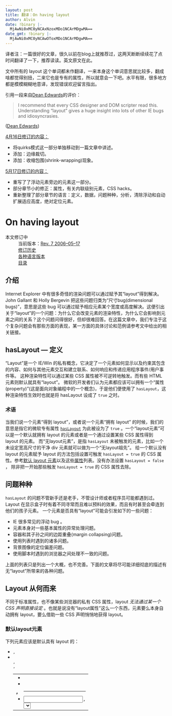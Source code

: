 ```yaml
---
layout: post
title: 翻译：On having layout
author: Alvin
date: !binary |-
  MjAwNi0xMC0yNCAxNzoxMDo1NCArMDgwMA==
date_gmt: !binary |-
  MjAwNi0xMC0yNCAwOToxMDo1NCArMDgwMA==
---
```

<p class="storycontent">译者注：一篇很好的文章，很久以前在blog上就推荐过，这两天断断续续花了点时间翻译了一下，推荐读读。英文原文在此。
<p class="storycontent">文中所有的 layout 这个单词都未作翻译，一来本身这个单词意思就比较多，翻成啥都觉得别扭，二来它也是专有的属性，所以就意会一下吧。水平有限，很多地方都是模模糊糊地意译，发现错误欢迎留言指出。
<p class="storycontent">引用一段来自<a href="http://dean.edwards.name/weblog/">Dean Edwards</a>的评价：
<blockquote class="storycontent">
I recommend that every CSS designer and DOM scripter read this. Understanding “layout” gives a huge insight into lots of other IE bugs and idiosyncrasies.</blockquote>
<p class="blockquotesource">(<a href="http://dean.edwards.name/weblog/2005/06/layout/">Dean Edwards</a>)
<p class="storycontent"><ins datetime="2006-04-16T11:53:58-08:00">4月16日修订的内容：</ins>
<div>
<ul>
<li>将quirks模式这一部分单独移动到一篇文章中讲述。 </li>
<li>添加：边缘裁切。 </li>
<li>添加：收缩包围(shrink-wrapping)现象。 </li></ul></div>
<ins datetime="2006-05-21T16:25:54-08:00">5月17日修订的内容：</ins>
<ul>
<li>重写了了浮动元素旁边的元素这一部分。 </li>
<li>部分章节小的修正：属性，有关内联级别元素，CSS hacks。 </li>
<li>重新整理了部分章节的语言：定义，数据，问题种种，分析，清除浮动和自动扩展适应高度，绝对定位元素。 </li></ul>
<a id="more-67"></a>
<h1>On having layout</h1>
<dl class="c3" id="version">
<dt>本文修订中 </dt>
<dd>当前版本：<a href="http://www.satzansatz.de/cssd/onhavinglayoutrev07-20060517.html">Rev. 7 2006&ndash;05&ndash;17</a> </dd>
<dd><a href="http://www.satzansatz.de/cssd/layoutchangelog.html">修订历史</a> </dd>
<dd><a href="http://old9.blogsome.com/2006/04/11/onhavinglayout/#translation">各种语言版本</a> </dd>
<dd><a href="http://old9.blogsome.com/2006/04/11/onhavinglayout/#toc">目录</a> </dd></dl>
<h2 id="intro">介绍</h2>
Internet Explorer 中有很多奇怪的渲染问题可以通过赋予其“layout”得到解决。John Gallant 和 Holly Bergevin 把这些问题归类为“尺寸bug(dimensional bugs)”，意思是这些 bug 可以通过赋予相应元素某个宽度或高度解决。这便引出关于“layout”的一个问题：为什么它会改变元素的渲染特性，为什么它会影响到元素之间的关系？这个问题问得很好，但却很难回答。在这篇文章中，我们专注于这个复杂问题会有那些方面的表现，某一方面的具体讨论和范例请参考文中给出的相关链接。
<h2 id="def">hasLayout &mdash; 定义</h2>
“Layout”是一个 IE/Win 的私有概念，它决定了一个元素如何显示以及约束其包含的内容、如何与其他元素交互和建立联系、如何响应和传递应用程序事件/用户事件等。
这种渲染特性可以通过某些 CSS 属性被不可逆转地触发。而有些 HTML 元素则默认就具有“layout”。
微软的开发者们认为元素都应该可以拥有一个“属性(property)”(这是面向对象编程中的一个概念)，于是他们便使用了 <code>hasLayout</code>，这种渲染特性生效时也就是将 hasLayout 设成了 <code>true</code> 之时。
<div class="alpha">
<h3 id="nom">术语</h3>
当我们说一个元素“得到 layout”，或者说一个元素“拥有 layout” 的时候，我们的意思是指它的微软专有属性 <a title="查看MSDN中的属性描述" href="http://msdn.microsoft.com/workshop/author/dhtml/reference/properties/haslayout.asp"><code>hasLayout</code></a> 为此被设为了 <code>true</code> 。一个“layout元素”可以是一个默认就拥有 layout 的元素或者是一个通过设置某些 CSS 属性得到 layout 的元素。
而“无layout元素”，是指 <code>hasLayout</code> 未被触发的元素，比如一个未设定宽高尺寸的干净 div 元素就可以做为一个“无layout祖先”。
给一个默认没有 layout 的元素赋予 layout 的方法包括设置可触发 <code>hasLayout = true</code> 的 CSS 属性。参考<a href="http://old9.blogsome.com/2006/04/11/onhavinglayout/#elem">默认 layout 元素</a>以及这些<a href="http://old9.blogsome.com/2006/04/11/onhavinglayout/#prop">属性</a>列表。没有办法设置 <code>hasLayout = false</code> ， 除非把一开始那些触发 <code>hasLayout = true</code> 的 CSS 属性去除。</div>
<h2 id="begin">问题种种</h2>
<code>hasLayout</code> 的问题不管新手还是老手，不管设计师或者程序员可能都遇到过。Layout 在显示盒子时有着不同寻常而且难以预料的效果，而且有时甚至会牵连到他们的孩子元素。
一个元素是否具有“layout”可能会引发如下的一些问题：
<ul>
<li>IE 很多常见的浮动 bug 。 </li>
<li>元素本身对一些基本属性的异常处理问题。 </li>
<li>容器和其子孙之间的边距重叠(margin collapsing)问题。 </li>
<li>使用列表时遇到的诸多问题。 </li>
<li>背景图像的定位偏差问题。 </li>
<li>使用脚本时遇到的浏览器之间处理不一致的问题。 </li></ul>
上面的列表只是列出一个大概，也不完善。下面的文章将尽可能详细彻底的描述有无“layout”所带来的各种问题。
<h2 id="wherefrom">Layout 从何而来</h2>
不同于标准属性，也不像某些浏览器的私有 CSS 属性，layout <em>无法通过某一个 CSS 声明直接设定</em> 。也就是说没有“layout属性”这么一个东西，元素要么本身自动拥有 layout，要么借助一些 CSS 声明悄悄地获得 layout。
<div class="alpha">
<h3 id="elem">默认layout元素</h3>
下列元素应该是默认具有 layout 的：
<ul>
<li><code><html>, <body></code> </li>
<li><code>
<table>,
<tr>,
<th>,
<td></code> </li>
<li><code><img></code> </li>
<li><code>
<hr></code> </li>
<li><code><input>,
<select>, <textarea>, <button></code> </li>
<li><code><iframe>, <embed>, <object>, <applet></code> </li>
<li><code><marquee></code> </li></ul>
<h3 id="prop">属性</h3>
下列 CSS 属性和取值将会让一个元素获得 layout：
<dl>
<dt><code>position: absolute</code> </dt>
<dd>绝对定位元素的包含区块(containing block)就会经常在这一方面出问题。 </dd>
<dt><code>float: left|right</code> </dt>
<dd>由于 layout 元素的特性，浮动模型会有很多怪异的表现。 </dd>
<dt><code>display: inline-block</code> </dt>
<dd>当一个内联级别的元素需要 layout 的时候往往就要用到它，这也可能也是这个 CSS 属性的唯一效果&mdash;&mdash;让某个元素拥有 layout。“inline-block行为”在IE中是可以实现的，但是非常与众不同： <a title="查看Bruno Fassino的相关文章" href="http://www.brunildo.org/test/InlineBlockLayout.html">IE/Win: inline-block and hasLayout</a> 。 </dd>
<dt><code>width: 除 “auto” 外的任意值</code> </dt>
<dd>很多人遇到 layout 相关问题发生时，一般都会先尝试用这个来修复。 </dd>
<dt><code>height: 除 “auto” 外的任意值</code> </dt>
<dd>height: 1% 就在 Holly Hack 中用到。 </dd>
<dt><code>zoom: 除 “normal” 外的任意值</code> (<a title="查看MSDN中的属性描述" href="http://msdn.microsoft.com/workshop/author/dhtml/reference/properties/zoom.asp">MSDN</a>) </dt>
<dd>MS专有属性，无法通过校验。 不过 <code>zoom: 1</code> 可以临时用做调试。 </dd>
<dt><code>writing-mode: tb-rl</code> (<a title="查看MSDN中的属性描述" href="http://msdn.microsoft.com/workshop/author/dhtml/reference/properties/writingmode.asp">MSDN</a>) </dt>
<dd>MS专有属性，无法通过校验。 </dd></dl>
在 IE7 中，overflow 也变成了一个 layout 触发器：
<dl>
<dt><code>overflow: hidden|scroll|auto</code> </dt>
<dd>这个属性在之前版本 IE 中没有触发 layout 的功能。 </dd>
<dt><code>overflow-x|-y: hidden|scroll|auto</code> </dt>
<dd>overflow-x 和 overflow-y 是 CSS3 盒模型中的属性，尚未得到浏览器的广泛支持。他们在之前版本IE中没有触发 layout 的功能。 </dd></dl>
另外 IE7 的荧幕上又新添了几个 haslayout 的演员，如果只从 hasLayout 这个方面考虑，min/max 和 width/height 的表现类似，position 的 fixed 和 absolute 也是一模一样。
<dl>
<dt><code>position: fixed</code> </dt>
<dd>./. </dd>
<dt><code>min-width: 任意值</code> </dt>
<dd>就算设为0也可以让该元素获得 layout。 </dd>
<dt><code>max-width: 除 “none” 之外的任意值</code> </dt>
<dd>./. </dd>
<dt><code>min-height: 任意值</code> </dt>
<dd>即使设为0也可以让该元素的 haslayout=true </dd>
<dt><code>max-height: 除 “none” 之外的任意值</code> </dt>
<dd>./. </dd></dl>
以上结论借助 IE Developer Toobar 以及预先测试得出。
<h3 id="inline">有关内联级别元素</h3>
对于内联元素(可以是默认即为内联的比如 <code>span</code> 元素，也可以是 <code>display: inline</code> 的元素)
<ul>
<li><code>width</code> 和 <code>height</code> 只在 IE5.x 下和 IE6 或更新版本的 quirks 模式下触发 <code>hasLayout</code> 。而对于 IE6，如果浏览器运行于标准兼容模式下，内联元素会忽略 width 或 height 属性，所以设置 width 或 height 不能在此种情况下令该元素具有 layout。 </li>
<li><code>zoom</code> 总是可以触发 <code>hasLayout</code>，但是在 IE5.0 中不支持。 </li></ul>
具有“layout” 的元素如果同时也 <code>display: inline</code> ，那么它的行为就和标准中所说的 inline-block 很类似了：在段落中和普通文字一样在水平方向和连续排列，受 vertical-align 影响，并且大小可以根据内容自适应调整。这也可以解释为什么单单在 IE/Win 中内联元素可以包含块级元素而少出问题，因为在别的浏览器中 <code>display: inline</code> 就是内联，不像 IE/Win 一旦内联元素拥有 layout 还会变成 inline-block。
<h3 id="haslayoutprop">脚本属性 hasLayout</h3>
我们这里称 hasLayout 为“脚本属性”是为了和我们熟知的 CSS 属性相区别。
注意一旦一个元素拥有了 layout，就没有办法再将其设成 <code>hasLayout = False</code> 了。
<a title="查看MSDN中的属性描述" href="http://msdn.microsoft.com/workshop/author/dhtml/reference/properties/haslayout.asp">hasLayout-property</a> 可以用来检测一个元素是否拥有 layout：举个例子，如果它的 <code>id</code> 是“eid”，那么只要在 IE5.5+ 的地址栏里输入 <code class="c1">javascript: alert(eid.currentStyle.hasLayout)</code> 即可检测它的状态。
IE的 Developer Toolbar 可以实时检查一个元素的当前样式；如果 <code>hasLayout</code> 是 true ，那么它的值显示为 “-1”。 我们可以通过实时修改一个元素的属性将“zoom(css)”设置为“1”来触发 <code>hasLayout</code> 以便调试。
另外一个需要注意的是“layout”会影响脚本编程。如果一个元素没有“layout”，那么<code>clientWidth</code>/<code>clientHeight</code> 总是返回0。这会让一些脚本新手感到困惑，而且这和 Mozilla 浏览器的处理方式也不一样。不过我们可以利用这一点在 IE5.0 中检测“layout”：如果 <code>clientWidth</code> 是零那么这个元素就没有 layout。</div>
<h2 id="hack">CSS hacks</h2>
下面用于触发 <code>haslayout</code> 的 hack 已经经过 IE6 及以下版本测试。今后版本的IE有可能会对此做不同处理。如果新版本浏览器发布我们会重新整理这部分内容。
John Gallant 和 Holly Bergevin 在2003年发布的 <a title="发表于communitymx" href="http://www.communitymx.com/content/article.cfm?page=2&cid=C37E0">Holly hack</a> ：
<pre class="code">/* \*/* html .gainlayout { height: 1%; }/* */	</pre>
<ul>
<li>可以让 IE5+ 的任意元素获得 layout，除了标准兼容模式 IE6 中的内联元素。 </li>
<li>一般都很有效，除了在某些极少情况下，需要用 height:0 或者 1px 更好一些。 </li>
<li>和 <code>overflow: hidden</code> 不相容，除非在 IE6 的标注兼容模式下(因为这时如果父元素没有定高，那么<code>height: 1%</code> 会被变回 <code>height: auto</code>)。 </li></ul>
或者我们可以用 <a title="查看WellStyled Workshop中的文章" href="http://wellstyled.com/singlelang.php?lang=en&page=css-underscore-hack.html">underscore hack</a>:
<pre class="code">.gainlayout { _height: 0; }</pre>
另外，更具有向后兼容性的方法是使用 <a title="查看MSDN" href="http://msdn.microsoft.com/workshop/author/dhtml/overview/ccomment_ovw.asp">条件注释(conditional comments)</a>:
<pre class="code"><!--[if lte IE 6]>
<style>.gainlayout { height: 1px; }</style><![endif]--></pre>
在条件注释中链接一个专门对 IE/Win 做修正的外部样式表文件，也不失为一个安全有效的好方法：
<pre class="code">
<link rel="stylesheet" href="allbrowsers.css" _fcksavedurl=""allbrowsers.css"" type="text/css" />
<!--[if lte IE 6]>
<link rel="stylesheet" href="iefix.css" type="text/css" />
<![endif]--></pre>
我们更倾向于使用 <code>height: 0</code> 和 <code>1px</code> &mdash;&mdash; 并主张始终使用 <code>height</code> 除非它和别的什么东西冲突 (<code>overflow: hidden</code>)。对于取值，我们则倾向于避免 <code>1%</code> ，因为它可能会(虽然很少)引起<a title="看看Fassino的测试样例" href="http://www.brunildo.org/test/relayout.html">一些问题</a>。
<code>height</code> 不能应用于标准模式下的内联元素。在这种情况下我们可以用 <code>display: inline-block</code> 或 <code>zoom: 1</code>。
我们曾看过一些把 Holly hack 真的当作 holy(神圣的) hack 盲目使用的情况，比如对浮动元素使用或者对已经具有特定宽度的元素也使用这个 hack。要记住这个 hack 的目的不是要给某个元素加一个高度，而只是要触发 <code>hasLayout = True</code> 而已。
不要给所有元素设置 layout：<code>* {_height: 1px;}</code>。所谓过犹不及，获得 layout 不等于获得灵丹妙药，它只是用来改变渲染模式。
<div class="alpha">
<h3 id="hackmanagement">Hack整理</h3>
但是浏览器总是会变的，我们需要面对很多问题，比如一些依赖 IE6 的 bug 所做的 hack 会在 IE7 或更高版本的新浏览器中因 bug 修复而失效(甚至有害)的问题；比如新版本浏览器中类似的布局 bug 依然存在但用于 hack 的过滤器比如 <code>* html</code> 却不能正常工作的问题。这种情况下，MS专有属性 <code>zoom</code> 就可以考虑使用了。
<pre class="code"><!--[if lt IE 7]>

<style>
/* IE 6 + IE5.5 + IE5.0 所用样式*/.gainlayout { height: 0; }
</style>
<![endif]-->	
<!--[if IE 7]>

<style>
.gainlayout { zoom: 1;}
/* 或者其他任何以后可能需要的东西 */
</style>
<![endif]--></pre>
<ul>
<li><code>zoom: 1;</code> 可以让 IE5.5+ 的任何元素(包括内联元素)获得 layout，但是在 IE5.0 中无效。 </li>
<li>没有其他附带效果(内联元素会变成 inline-block，这个当然)。 </li>
<li>如果需要通过验证，应该用条件注释将 <code>zoom</code> 隐藏起来。 </li></ul>
其实当我们考虑到“向后兼容”时是很自相矛盾的，我们强烈建议页面设计者回过头看一下自己页面中用的到的明显的或是不明显的“hacks”，并用条件注释针对不同浏览器重新处理以保万无一失。</div>
<h2 id="iemac">关于IE Mac 的小问题</h2>
IE Mac 和 windows 下的 IE 是完全不同的两个东西，它们各自拥有自己的渲染引擎，IE Mac 就全然不知“hasLayout”(或contenteditable)所谓何物。相比之下 IE Mac 的渲染引擎要更标准兼容一点，比如 <code>height</code> 就是被当作 <code>height</code> 处理，没有别的效果。因此针对“hasLayout”的 hacks 和别的解决方法(特别是通过使用 <code>height</code> 或 <code>width</code> 属性的)往往对 IE Mac 来说是有害的，所以需要对其隐藏。更多的关于 IE Mac 相关的问题可以在 <a title="CSS problems in IE Mac" href="http://www.l-c-n.com/IE5tests/">IE Mac, bugs and oddities pages</a> 找到。
<h2 id="docu">MSDN 文档</h2>
MSDN 中涉及到 hasLayout 这个 MS 属性的地方寥寥无几，而具体解释 layout 和 IE 渲染模型之间关系的则少之又少。
在IE4的时候，除了未经绝对定位也未指定宽高的内联元素，几乎所有元素都有某种 layout(<a title="查看MSDN中的 measurement and location overview" href="http://msdn.microsoft.com/workshop/author/css/overview/measurementandlocation.asp">MSDN</a>)。在这种早期的layout概念中，像 <code>border, margin, padding</code> 这些属性被称作“layout属性”，它们是不能应用到一个简单的内联元素上的。换句话说，“拥有layout”就可以粗略理解成：“可以拥有这几个属性”。
MSDN 上仍然使用 layout 属性这种说法， 只是含义变了，它们和拥有 layout 的元素已经没有什么关系了。在 IE5.5 中方才引入了 MS 的这个专有属性 <a title="查看MSDN中的属性描述" href="http://msdn.microsoft.com/workshop/author/dhtml/reference/properties/haslayout.asp"><code>hasLayout</code></a>，也只是某种内部的标志位而已。
在 IE5.5 中，MSHTML Editing Platform(即可以通过设置<code><body contenteditable=true></code>来允许用户实时编辑、拖动 layout 元素以及调整其尺寸等)的文档中描述了三个和 layout 相关的重要特性：
<div class="quote">
<blockquote title="来自MSDN规范： Editing Platform" cite="http://msdn.microsoft.com/library/default.asp?url=/library/en-us/dnmshtml/html/mshtmleditplatf.asp">
如果一个 layout 元素中有内容，内容的排版布局将由它的边界矩形框决定。
拥有 layout 的意思基本上就是表示某元素是一个矩形。
从内部来说，拥有 layout 意思就是一个元素将自己负责绘制其内部内容。</blockquote>
<p class="blockquotesource">(<a title="查看MSDN规范" href="http://msdn.microsoft.com/library/default.asp?url=/library/en-us/dnmshtml/html/mshtmleditplatf.asp">Editing Platform</a>)</div>
和 layout 自身相关的内部工作机制直到2005年8月才有相应文档描述，当时由于 <a title="meet the WaSP" href="http://www.webstandards.org/">The Web Standards Project</a> 和微软的特别工作小组的原因，Markus Mielke [MSFT] 打开了深入讨论的大门：
<div class="quote">
<blockquote title="来自MSDN规范：Filters and Transitions" cite="http://msdn.microsoft.com/library/default.asp?url=/library/en-us/IETechCol/cols/dnexpie/expie20050831.asp">
一般来说，在 Internet Explorer 的 DHTML 引擎中，元素是不对自己的位置安排负责的。虽然一个 div 或者一个 p 元素都在源码中有一个位置，在文档流有一个位置，但是它们的内容却是由它们最近的一个 layout 祖先(经常是 body)控制安排的。这些元素依赖它们祖先的 layout 来为他们处理诸如决定大小尺寸和测量信息等诸多繁重的工作。</blockquote>
<p class="blockquotesource">(<a title="查看MSDN中的文章" href="http://msdn.microsoft.com/library/default.asp?url=/library/en-us/IETechCol/cols/dnexpie/expie20050831.asp">HasLayout概述</a>)</div>
<h2 id="interpr">分析</h2>
我们的分析试图解释在已知案例下发生了什么事情，这种分析也应该可以作为未知案例下的指导。但我们这种试图利用种种测试案例投石探路的黑箱测试方法，是注定无法消除黑箱的神秘感的&mdash;&mdash;我们无法回答“为什么”的问题。我们只能去尝试了解整个“hasLayout”模式的工作框架，以及它会怎样影响网页文档的渲染。因此，最终我们只能提供一些<em>指导方针</em>(而且只能是指导方针，而不是绝对的解决方案)。
我们认为他们所指的是一个小窗体。一个 layout 元素的内部内容是完全独立的，而且也无法影响其边界外的任何内容。
而 MS 属性 layout 只是某种标志位：一旦它被设定，这个元素就会拥有 layout“特性”，这包括体现在其自身以及其非 layout 孩子元素身上的特殊性能&mdash;&mdash;比如浮动和层叠等。
这种独立性也许正可以解释为什么 layout 元素通常比较稳定，而且它们可以让某些 bug 消失。这种情况的代价有二，一是偏离了标准，二是它没有考虑到今后可能因此出现的 bug 和问题。
MS 的“页面”模式，从符号学角度考虑，可以看做是由很多互不相关的小的区块构成，而 HTML 和 W3C 的模式则认为“页面”模式应该是叙述完备的，故事性的相关信息区块构成的。
<h2 id="rev">各种情况的详细说明</h2>
<div class="alpha">
<h3 id="clear">清除浮动和自动扩展适应高度</h3>
浮动元素会被 layou 元素自动包含。这是很多新手经常遇到的问题：在 IE 下完成的页面到了标准兼容浏览器下所有未清除的浮动元素都伸出了其包含容器之外。
<ul>
<li><a title="查看Eric Meyer的文章" href="http://www.complexspiral.com/publications/containing-floats">Containing Floats</a> </li>
<li><a title="查看PIE上的文章" href="http://positioniseverything.net/easyclearing.html">how to clear floats without structural markup</a> </li></ul>
相反的情况：如果确实需要一个浮动元素伸出其包含容器，也就是自动包含不是想要的效果时，该怎么办？你很可能也会遇到这种头疼的问题，下面的深入讨论就是一个例子：
<ul>
<li><a title="因haslayout触发的多此一举的浮动包含问题" href="http://www.satzansatz.de/cssd/acidicfloat.html">acidic float tests</a> </li></ul>
在IE中，一个浮动元素总是“隶属于”它的 layout 包含容器。而后面的元素会受这个 layout 包含容器影响而不是这个浮动元素影响。
这个特性和IE6的那个自动扩展以适应内部内容宽度的特性，都可以看成是受这个规则影响的：“由它的边界矩形框决定”。
更糟的问题：<code>clear</code> 无法影响其 layout 包含容器之外的 float 元素。如果依赖这个 bug 在 IE 中布局的页面要转到标准兼容浏览器中，只有全部重做。
IE 的自动包含浮动元素也是经常需要的效果，它在其他浏览器中也可以达到：参考我们的 “<a href="http://old9.blogsome.com/2006/04/11/onhavinglayout/#engineer">和 CSS 规范类似的地方</a>” 这一部分来了解一下包含浮动元素的相关内容。
<h3 id="nextfloat">浮动元素旁边的元素</h3>
当一个块级元素紧跟在一个左浮动元素之后时，它应该&mdash;&mdash;作为一个块级元素&mdash;&mdash;忽略这个浮动元素，而它的内容则应该因这个浮动元素而移位：一个紧跟在左浮动元素后的块级元素内的文字内容，应该沿着浮动元素的右边顺序排列并会（如果它的长度超过浮动元素）继续排列到浮动元素下方。但是如果这个块级元素有 layout，比如由于某种原因被设置了宽度，那么这整个元素则会因浮动元素而移位，就好像它自己也是一个浮动元素一样，因此其中的文字就不再环绕这个左浮动元素了（而会形成一个矩形区域，保持在它的右边。）
在 IE5 中一个块级元素的百分比宽度是基于浮动元素旁边的剩余空间计算的，而在 IE6 中则是依照整个父块级元素的可用空间计算的。所以在 IE6 中设置 <code>width: 100%</code> 会导致某种浮动元素旁边的溢出现象，于是各种布局问题也会因此而来。
一些关于浮动块旁边的 hasLayout 块的测试案例：
<ul>
<li><a href="http://dev.l-c-n.com/IEW2-bugs/float-layout.php">by using width</a> </li>
<li><a href="http://dev.l-c-n.com/IEW2-bugs/float-adjecant.php">by using min-width (IE 7) and zoom (IE 6)</a> </li></ul>
与此类似，和浮动元素相邻的相对定位元素，它的位置偏移量应该参照的是父元素的补白(padding)边缘(例如，<code>left: 0;</code> 应该将一个相对定位元素叠放于它前面的浮动元素之上)。在 IE6 中，偏移量 <code>left: value;</code> 是从浮动元素的右边距(margin)边缘开始算起的，这会因浮动元素所占的宽度变化导致水平方向的错位(一个解决方法是用 <code>margin-left</code> 代替，但是也要注意如使用百分值时会有一些怪异问题)。
<ul>
<li><a href="http://dev.l-c-n.com/IEW2-bugs/float-layout2-rp.php">layout blocks with relative positioning adjacent to floated blocks</a> </li></ul>
根据规范所述，浮动元素应该与其后的盒子<em>交织</em>在一起。而对于没有交叉的二维空间中的矩形而言这是无法实现的。
如果谁真的需要向 IE 的这种不当行为屈服，那么如何让标准兼容浏览器中的盒子也有类似行为&mdash;&mdash;即类似于 layout 盒子会自动“收缩”而给其前置的浮动元素让出空间的行为&mdash;&mdash;就是一个问题了。我们给出的方法是跟着一个浮动元素创建一个新的块级格式化范围（block formatting context），这在我们的“<a href="http://old9.blogsome.com/2006/04/11/onhavinglayout/#engineer">和 CSS 规范类似的地方</a>” 有讨论。
可以(再次)访问下面这个页面：
<ul>
<li><a title="查看PIE上的文章" href="http://positioniseverything.net/explorer/threepxtest.html">three pixel text-jog</a> </li></ul>
我们可以看到跟在一个浮动元素后的 layout 元素不会显示这个3px间隙的 bug，因为浮动元素外围的3px硬边无法影响一个 layout 元素的内部内容，所以这个硬边将整个 layout 元素右推了3px。好比一个防护罩，layout 可以保护其内部内容不受影响，但是浮动元素的力量却将整个防护罩推了开来。
<h3 id="list">列表</h3>
无论是列表本身(<code>ol, ul</code>) 还是单个的列表元素(<code>li</code>)，拥有 layout 后都会影响列表的表现。不同版本 IE 的表现又有不同。最明显的效果就体现在列表符号上(如果你的列表自定义了列表符号则不会受这个问题影响)。这些符号很可能是通过某种内部机制附到列表元素上的(通常是附着在它们外面)。不幸的是，由于是通过“内部机制”添加的，我们无法访问它们也无法修正它们的错误表现。
最明显的效果有：
<ul>
<li>列表获得 layout 后，列表符号会消失或者被放置在不同的或者错误的位置。 </li></ul>
有时它们又可以通过改变列表元素的边距而重新出现。这看起来似乎是以下事实导致的结果：layout 元素会试图裁掉超出其边界的内部内容。
<ul>
<li>列表元素获得 layout 之后，会有和上面一样的问题出现，更多参考 (<a title="查看Bruno Fassino的测试样例" href="http://www.brunildo.org/test/IEWlispace.php">extra vertical space between list items</a>) </li></ul>
进一步又有一个问题就是(在有序列表中)任何具有 layout 的列表元素似乎都有自己独立的计数器。比如我们有一个含五个列表元素的有序列表，只有第三个列表元素有 layout。我们会看到这样：
1… 2… 1… 4… 5…
此外，如果一个有 layout 的列表元素跨行显示时，列表符号会底部对齐(而不是按照预料的顶部对齐)。
以上某些问题还是无法解决的，所以如果需要列表符号的时候最好避免让列表和列表元素获得 layout。如果需要限定尺寸，最好给别的元素设定尺寸，比如给整个列表外面套一个元素并设定它的宽度，又或者比如给每个列表元素中的内容设定高度等等。
另一个IE中列表的常见问题出现在当某个 <code>li</code> 中的内容是一个 <code>display: block</code> 的锚点(anchor)时。在这种情况下，列表元素之间的空格将不会被忽略而且通常会显示成额外的一行夹在每个 <code>li</code> 之间。一种避免这种竖直方向多余空白的解决方法是赋予这些锚点 layout。这样还有一个好处就是可以让整个锚点的矩形区域都可以响应鼠标点击。
<h3 id="tab">表格</h3>
<code>table</code> 总是有 layout 的，它总表现为一个已定义宽度的对象。在IE6中，<a title="查看MSDN" href="http://msdn.microsoft.com/workshop/author/dhtml/reference/properties/tablelayout.asp"><code>table-layout: fixed</code></a> 通常和一个宽度设为100%的表格相同，同时这也会带来很多问题(一些计算方面的错误)。另外在IE5.5和IE6的quirks模式下<a title="查看 Philippe Wittenbergh 的文章" href="http://dev.l-c-n.com/tables_2/">还有一些别的需要注意的情况</a>。
<h3 id="rp">相对定位元素(r.p.)</h3>
注意，由于 <code>position: relative</code> 并不触发 hasLayout，所以很多诸如内容消失或错位的渲染错误就会因此而起。这些现象可能会在刷新页面、调整窗口大小、滚动页面、选中内容等情况下出现。原因是 IE 在据这个属性对元素做偏移处理时，却似乎忘了发出信号让其 layout 孩子元素进行“重绘”(而如果是一个layout元素，那么在其重绘事件的信号链中，这个传给其孩子的信号是会正常发出的)。
<ul>
<li><a title="查看 Ingo Chao 的文章" href="http://www.satzansatz.de/cssd/rpfloat.html">r.p. parent and disappearing floated child</a> </li>
<li><a title="查看 PIE 上的文章" href="http://positioniseverything.net/explorer/ie-listbug.html">disappearing list-background bug</a> </li></ul>
以上是一些相关问题的描述。作为经验之谈，相对定位一个元素时最好给予其 layout。再有，我们也需要检查拥有这种结构的父元素是否也需要 layout 或者<code>position: relative</code>亦或二者都需要，如果涉及到浮动元素这点就十分重要。
<h3 id="cb">绝对定位元素(a.p.)：
<span>包含区块，什么是包含区块？</span></h3>
理解 CSS 的包含区块概念很重要，它回答了绝对定位元素是相对哪里定位的问题：包含区块决定了偏移起点，包含区块定义了百分比长度的计算参考。
对于绝对定位元素，包含区块是由其最近的定位祖先决定的。如果其祖先都没有被定位，那么就使用初始包含区块 <code>html</code>。
通常情况下我们会用 <code>position: relative</code> 来设定任意包含区块。这就是说，我们可以让一个绝对定位元素所参考的原点和长度等不依赖于元素的排列顺序，这可以满足诸如“内容优先”这种可访问性概念的需要，也可以给复杂的浮动布局带来方便。
但是由于 layout 概念的存在，这种设计理念的效果在IE中就要打个问号了：因为在IE中绝对定位只有当其包含元素拥有 layout 时才会计算正确，而且绝对定位元素的百分比宽度参考也搞错了对象。这里 IE5 和 IE6 的行为不同但都有问题。IE7b2 的行为就要好很多，虽然有些小地方还是有错误。总之尽可能的让绝对元素的包含区块拥有 layout，而且尽量让其就是绝对定位元素的父级元素（也就是说这个包换元素和绝对定位元素之间没有绝对定位元素的别的祖先了）。
假设一个无 layout 的父元素被相对定位了&mdash;&mdash;我们就得给它赋予 layout 才能使偏移量起作用：
<ul>
<li><a title="查看 PIE 上的文章" href="http://www.positioniseverything.net/abs_relbugs.html">Absolutely Buggy II</a> </li></ul>
假设一个未定位的父元素需要特定尺寸，而且页面设计是基于百分比宽度的&mdash;&mdash;我们就可以放弃这个想法了，因为浏览器支持不佳：
<ul>
<li><a title="查看 Ingo Chao 的测试样例" href="http://www.satzansatz.de/cssd/tmp/apboxpercentagewidth.html">absolutely positioned element and percentage width</a> </li></ul>
<h3 id="filter">滤镜</h3>
MS专有的滤镜属性 <a title="查看 MSDN 规范" href="http://msdn.microsoft.com/workshop/author/filter/filters.asp">filter</a> 是只适用于 layout 元素的。有些滤镜扩展了对象的边界。它们会显示出自身特有的<a title="查看 Ingo Chao 如何试图使它们正常工作" href="http://www.satzansatz.de/cssd/tmp/alphatransparency.html">缺陷</a>。
<h3 id="reflow">对已渲染元素的重排(re-flow)</h3>
当所有元素都已渲染完成时，如果有一个因鼠标经过而引起的变化产生(比如某个链接的 <code>background</code> 有变化)，IE会对其 layout 包含区块进行重排。有时一些元素就会因此被排到了新的位置，因为当这个鼠标经过发生时，IE已经知道了所有相关元素的宽度、偏移量等数据了。这在文档首次载入时则不会发生，那时由于自动扩张的特性，宽度还无法确定。这种情况会导致在鼠标经过时页面出现跳变。
<ul>
<li><a title="查看 Ingo Chao 关于"伪CSS"的相关文章" href="http://www.satzansatz.de/cssd/pseudocss.html#hoverjump">Jump on :hover</a> </li>
<li><a title="查看 PIE 上文章" href="http://www.positioniseverything.net/explorer/percentages.html">quirky percentages: the reflow</a> </li></ul>
这些和重排问题相关的 bug 会给百分比边距和补白使用较多的流动布局带来不少麻烦。
<h3 id="bgorigin">背景原点</h3>
MS专有的这个 hasLayout 还会影响背景的定位和扩展。比如，根据 <a title="查看 W3C 规范" href="http://www.w3.org/TR/CSS21/colors.html#q2">CSS 规范</a>，<code>background-position: 0 0</code> 应该指元素的“补白边缘(padding edge)”。而在 IE/Win 下，如果 <code>hasLayout = false</code> 则指的是“边框边缘(border edge)”，当 <code>hasLayout=true</code> 时指的才是补白边缘：
<ul>
<li><a title="查看 Bruno Fassino 的文章" href="http://www.brunildo.org/test/BackgroundBorderLayout.html">Background, Border, hasLayout</a> </li></ul>
<h3 id="uncollapse">边距重叠</h3>
<code>hasLayout</code> 会影响一个盒子和其子孙的边距重叠。根据规范，一个盒子如果没有上补白和上边框，那么它的上边距应该和其文档流中的第一个孩子元素的上边距重叠：
<ul>
<li><a title="查看 W3C 规范" href="http://www.w3.org/TR/CSS21/box.html#collapsing-margins">Collapsing Margins</a> </li>
<li><a title="查看 Eric Meyer 的文章" href="http://complexspiral.com/publications/uncollapsing-margins">Uncollapsing Margins</a> </li></ul>
在 IE/Win 中如果这个盒子有 layout 那么这种现象就不会发生了：似乎拥有 layout 会阻止其孩子的边距伸出包含容器之外。此外当 <code>hasLayout = true </code>时，不论包含容器还是孩子元素，都会有边距计算错误的问题出现。
<ul>
<li><a title="查看 Bruno Fassino 的文章" href="http://www.brunildo.org/test/IEMarginCollapseLayout.html">Margin collapsing and hasLayout</a> </li></ul>
<h3 id="link">块级别的链接</h3>
hasLayout 会影响一个块级别链接的鼠标响应区域(可点击区域)。通常 hasLayout = false 时只有文字覆盖区域才能响应。而 hasLayout = true 则整个块状区域都可响应。添加了 onclick/onmouseover 等事件的任意块级元素也有同样的现象。
<ul>
<li><a title="查看 Bruno Fassino 的文章" href="http://www.brunildo.org/test/IEABlock1.html">Block anchors and hasLayout</a> </li></ul>
<h3 id="inpage">在页面内使用键盘浏览：探索中</h3>
当使用 tab 在页面中浏览时，如果进入了一个页内链接(in-page link)，那么接下来再按的 <kbd>tab</kbd> 键就不会正常继续了：
<ul>
<li><a title="查看 Jim Thatcher 的文章" href="http://jimthatcher.com/news.htm#haslayout">hasLayout Property Characterizes IE6 Bug</a> </li>
<li><a title="查看 Gez Lemon 的文章" href="http://juicystudio.com/article/ie-keyboard-navigation.php">Keyboard Navigation and Internet Explorer</a> </li></ul>
<kbd>tab</kbd> 键会把用户带到(这通常是错误的)其最近的 layout 祖先中的第一个目标(如果这个祖先是由 <code>table</code>， <code>div</code>， <code>span</code> 或某些别的标签构成)。
<h3 id="shrinkwrap">收缩包围(shrink-wrapping)现象</h3>
给已经有 <code>width: auto</code> 的元素添加某些属性会导致它们在计算自身宽度时使用一种收缩包围的算法。比如这些属性 <code>float: left|right, position: absolute|fixed, display: table|table-cell|inline-block|inline-table.</code>
这些属性造成的现象在IE/Win中也存在，当然这是只对那些它支持的属性而言。但是当一个应该收缩包围的元素中包含一个拥有“layout”的块级元素时，在绝大多数情况下，这个孩子元素的宽度会尽可能地扩展而与其中包含的内容无关，同时也阻止了父元素的收缩包围现象。
<dl>
<dt><a title="tests: hasLayout and shrinkwrapping" href="http://dev.l-c-n.com/IEW2-bugs/shrinkwrap.php">例子</a>： </dt>
<dd>一个浮动的纵向导航无序列表并没有收缩包围，因为其中的链接为了消除列表的多余空白bug并扩展可点击区域而拥有了 layout：<code>a {display: block; zoom: 1;}</code>。 </dd></dl>
这时收缩包围现象只有在以下情况仍然有效：拥有 layout 的孩子元素同时也被赋予了一个特定宽度，或者这个孩子元素本身也是一个具有收缩包围特性的元素，比如浮动元素。
<h3 id="clip">边缘裁切</h3>
通常而言，当一个盒子包含了诸如伸出其边缘的内容这种更复杂的结构时，这个容器就经常需要“hasLayout”来避免一些渲染错误。但使用这种常用方法又会在边界处理时左右为难，因为一个获得“layout”的元素会变成某种<a title="查看“分析”部分" href="http://old9.blogsome.com/2006/04/11/onhavinglayout/#interpr">自封闭</a>的盒子。
内部的内容盒子会被裁切，比如使用负边距向外移动时。
<ul>
<li><a href="http://dev.l-c-n.com/IEW2-bugs/min-width-clip.php">Clipping of negative margined blocks in a hasLayout container</a> </li></ul>
被裁掉的部分当内容盒子触发了“layout”时可以再次出现，但在 IE6 中需要同时拥有 <code>position: relative</code> 才行。IE7 在这方面要略有改观，它不再需要额外的 <code>position: relative</code> 了。</div>
<h2 id="stack">堆叠，分层和 layout </h2>
IE/Win 中似乎有两种分层和堆叠顺序：
<ul>
<li>一种是(伪)试图采用CSS的模式：Effect of z-index value to RP and AP blocks </li>
<li>还有一种是由“hasLayout”及其孪生兄弟“contenteditable”的行为产生的堆叠顺序。正如在上面相对定位的例子中展现的那样，在 layout 影响下的堆叠现象就好像 Harry Houdini (译者注：魔术师，以纸牌魔术成名)的拿手戏法儿一样。 </li></ul>
两种堆叠模式虽互不相容，但却共存于IE的渲染引擎中。经验之谈：调试的时候，两种情况都要考虑到。我们可能会有规律地在下拉菜单或者类似的复杂菜单中看到相关问题，因为它们往往牵涉到堆叠，定位和浮动等诸多令人头疼的问题。给那些 z-index 定位的元素 layout 是一种可能的修正方法，不过也不限于此，这里只是提醒一下。
<h2 id="contenteditable">混乱的 contenteditable</h2>
如果给一个 HTML 标签设定 <code>contenteditable=true</code> 属性，比如<code><body contenteditable=true></code>，将会允许对该元素以及其 layout 子元素进行实时的编辑、拖动改变尺寸等操作。你可以把这属性用在浮动元素或者一个有序列表中的 layout 列表元素上看看效果。
为了对元素进行操作(编辑它们)，“contenteditable”和“hasLayout”为那些 <code>hasLayout</code> 返回 <code>true</code> 的元素引入了一套单独的堆叠顺序。
<a title="查看 MSDN 规范" href="http://msdn.microsoft.com/library/default.asp?url=/library/en-us/dnmshtml/html/mshtmleditplatf.asp">Editing Platform</a> 继承了 layout 概念，对 layout 的误解多是因 contenteditable 而起即可作为证明(那些某种程度上集成了IE编辑引擎的应用软件多暗含着对layout概念的某种强制向后兼容性)。
<ul>
<li><a title="查看 Anne van Kesteren 的blog条目" href="http://annevankesteren.nl/2005/07/more-contenteditable">More on contenteditable</a> </li></ul>
<h2 id="engineer">和 CSS 规范类似的地方</h2>
你的 MSIE 页面在别的浏览器中一团糟？我们可没必要让这种事情发生。如果使用恰当，任何好的浏览器都能摆平 MSIE 的页面&mdash;&mdash;只要你使用一些正确的 CSS。
利用 <code>hasLayout</code> 和“<a title="CSS 2.1 规范 - 9.4.1" href="http://www.w3.org/TR/CSS21/visuren.html#q15">新的块级格式化范围</a>”之间的<em>细微</em>相似之处，我们可以有几种方法在标准兼容浏览器中重新实现 <code>hasLayout</code> 的“<a title="Visual formatting model details - 10.6.7" href="http://www.w3.org/TR/CSS21/visudet.html#root-height">包含浮动元素</a>”效果，和一些“<a title="Visual formatting model - 9.5" href="http://www.w3.org/TR/CSS21/visuren.html#floats">浮动元素旁边的元素</a>”所特有的效果。
<ul>
<li><a title="查看 Georg S&oslash;rtun 的系列文章" href="http://www.gunlaug.no/contents/wd_example_01.html">Reverse engineering series</a> </li>
<li><a title="查看 Philippe Wittenbergh 模拟的 hasLayout：overflow，display:table，新的块级格式化范围" href="http://dev.l-c-n.com/IEW/simulations.php">Simulations</a> </li></ul>
<h2 id="quirk">Quirks 模式</h2>
关于这种渲染模式的的信息，请参考我们的 <a title="Quirks mode in IE 6 and IE 7" href="http://www.satzansatz.de/cssd/quirksmode.html">quirks 模式</a>章节。
<h2 id="conclusion">Layout &mdash;&mdash;结论</h2>
整个 layout 概念和一些基本 CSS 概念是不兼容的，即包含，排列，浮动，定位和层叠等。
由于页面中元素或有或没有 layout，会导致 IE/Win 的行为和 CSS 规范相违背。
<h2 id="bottomline">拥有 layout &mdash;&mdash;另外一个引擎？</h2>
<div class="quote">
<blockquote title="Dean Edward 关于IE7的一些说明" cite="http://dean.edwards.name/IE7/notes/#layout">
IE 的对象模型看起来是文档模型和他们传统的应用程序模型的糅合。我之所以提到这点是因为它对于理解IE如何渲染页面很重要。而从文档模型切换到应用程序模型的开关就是给一个元素“layout”。</blockquote>
<p class="blockquotesource">(<a title="查看关于IE7的一些说明" href="http://dean.edwards.name/IE7/notes/#layout">Dean Edwards</a>)</div>
有时候要解释清楚某种行为是不可能的：就比如 hasLayout，会根据它的状态选择两种不同渲染引擎的一种使用，而且每一种都有其自己的 bug 和怪异之处。
<h2 id="absurd">不可消除的 bug</h2>
<div class="quote">
<blockquote title="Molly 说到..." cite="http://www.gunlaug.no/contents/molly_1_15.html">
软件 bug 是由于在制作过程中对完整性和逻辑问题考虑不周等人为错误而导致的。这是人类的固有缺陷，目前还没有什么好的解决方法。
同样由于这种缺陷，任何试图不重写软件而修复 bug 的做法，都将会不可避免的导致软件中出现更复杂的bug。
所有依赖别的软件的软件&mdash;&mdash;当然包括依赖操作系统，也会同样依赖他们的 bug。于是我们会从所有关联的软件中得到一连串的 bug，这也更说明找到一个无 bug 软件是几乎不可能的。</blockquote>
<p class="blockquotesource">(<a title="Molly 说到..." href="http://www.gunlaug.no/contents/molly_1_15.html">Molly, the cat‛</a>)</div>
<p id="update">本文创建于2005年6月30日，最后一次修改于2006年4月2日。
<dl id="editors">
<dt>编者： </dt>
<dd><a title="Holly on PIE" href="http://positioniseverything.net/">Holly Bergevin</a> </dd>
<dd><a title="Satzansatz &mdash; CSS" href="http://www.satzansatz.de/css.html">Ingo Chao</a> </dd>
<dd><a title="Brunildo &mdash; CSS" href="http://www.brunildo.org/">Bruno Fassino</a> </dd>
<dd><a title="Big John on PIE" href="http://positioniseverything.net/">John Gallant</a> </dd>
<dd><a title="Web-carpenter and farm assistent" href="http://www.gunlaug.no/">Georg S&oslash;rtun</a> </dd>
<dd><a title="Empty Spaces" href="http://emps.l-c-n.com/">Philippe Wittenbergh</a> </dd></dl>
<dl id="support">
<dt>特别致谢给予此项目支持的： </dt>
<dd><a title="" href="http://dean.edwards.name/">Dean Edwards</a>, and <a title="bug hunter" href="http://www.gunlaug.no/contents/molly_1.html">Molly &sbquo;the cat‛</a> </dd></dl>
<dl id="translation">
<dt>各种语言版本： </dt>
<dd><a href="http://www.satzansatz.de/cssd/onhavinglayout.html">Original(English)</a> </dd>
<dd><a title="" href="http://www.maujor.com/tutorial/haslayout.php">Brazilian Portuguese</a> by <a title="" href="http://www.maujor.com/">Mauricio Samy Silva</a> </dd>
<dd><a href="http://old9.blogsome.com/2006/04/11/onhavinglayout/">中文版本</a> by <a href="http://old9.blogsome.com/">old9</a> </dd>
<dd><a title="Italiano" href="http://gabrieleromanato.altervista.org/css/onhavinglayout.html">Italian</a> by <a title="Gabriele Romanato" href="http://gabrieleromanato.altervista.org/">Gabriele Romanato</a> </dd></dl>
<dl id="discussion">
<dt>相关讨论： </dt>
<dd><a title="" href="http://dean.edwards.name/weblog/2005/06/layout/">dean.edwards.name/weblog/</a> </dd>
<dt>联系作者： </dt>
<dd><del class="spam">spam.</del>layout@satzansatz.de </dd></dl>
<dl id="licence">
<dt>版权说明： </dt>
<dd>本文基于<a rel="license" href="http://creativecommons.org/licenses/by-nc-sa/2.0/">创作共用协议</a>发布。 </dd></dl>
<h2>目录</h2>
<ol class="toc" id="toc">
<li class="i01"><a href="http://old9.blogsome.com/2006/04/11/onhavinglayout/#intro">介绍</a> </li>
<li class="i01"><a href="http://old9.blogsome.com/2006/04/11/onhavinglayout/#def">hasLayout &mdash;&mdash; 定义</a> </li>
<li class="i02"><a href="http://old9.blogsome.com/2006/04/11/onhavinglayout/#nom">术语</a> </li>
<li class="i01"><a href="http://old9.blogsome.com/2006/04/11/onhavinglayout/#begin">问题种种</a> </li>
<li class="i01"><a href="http://old9.blogsome.com/2006/04/11/onhavinglayout/#wherefrom">Layout 从何而来</a> </li>
<li class="i02"><a href="http://old9.blogsome.com/2006/04/11/onhavinglayout/#elem">默认 layout 元素</a> </li>
<li class="i02"><a href="http://old9.blogsome.com/2006/04/11/onhavinglayout/#prop">属性</a> </li>
<li class="i02"><a href="http://old9.blogsome.com/2006/04/11/onhavinglayout/#inline">有关内联级别元素</a> </li>
<li class="i02"><a href="http://old9.blogsome.com/2006/04/11/onhavinglayout/#haslayoutprop">脚本属性 hasLayout</a> </li>
<li class="i01"><a href="http://old9.blogsome.com/2006/04/11/onhavinglayout/#hack">CSS hacks</a> </li>
<li class="i02"><a href="http://old9.blogsome.com/2006/04/11/onhavinglayout/#hackmanagement">Hack整理</a> </li>
<li class="i01"><a href="http://old9.blogsome.com/2006/04/11/onhavinglayout/#iemac">关于 IE Mac 的小问题</a> </li>
<li class="i01"><a href="http://old9.blogsome.com/2006/04/11/onhavinglayout/#docu">MSDN文档</a> </li>
<li class="i01"><a href="http://old9.blogsome.com/2006/04/11/onhavinglayout/#interpr">分析</a> </li>
<li class="i01"><a href="http://old9.blogsome.com/2006/04/11/onhavinglayout/#rev">各种情况的详细说明</a> </li>
<li class="i02"><a href="http://old9.blogsome.com/2006/04/11/onhavinglayout/#clear">清除浮动和自动扩展适应高度</a> </li>
<li class="i02"><a href="http://old9.blogsome.com/2006/04/11/onhavinglayout/#nextfloat">浮动元素旁边的元素</a> </li>
<li class="i02"><a href="http://old9.blogsome.com/2006/04/11/onhavinglayout/#list">列表</a> </li>
<li class="i02"><a href="http://old9.blogsome.com/2006/04/11/onhavinglayout/#tab">表格</a> </li>
<li class="i02"><a href="http://old9.blogsome.com/2006/04/11/onhavinglayout/#rp">相对定位元素(r.p.)</a> </li>
<li class="i02"><a href="http://old9.blogsome.com/2006/04/11/onhavinglayout/#cb">绝对定位元素(a.p.)：包含区块，什么是包含区块？</a> </li>
<li class="i02"><a href="http://old9.blogsome.com/2006/04/11/onhavinglayout/#filter">滤镜</a> </li>
<li class="i02"><a href="http://old9.blogsome.com/2006/04/11/onhavinglayout/#reflow">对已渲染元素的重排(re-flow)</a> </li>
<li class="i02"><a href="http://old9.blogsome.com/2006/04/11/onhavinglayout/#bgorigin">背景原点</a> </li>
<li class="i02"><a href="http://old9.blogsome.com/2006/04/11/onhavinglayout/#uncollapse">边距重叠</a> </li>
<li class="i02"><a href="http://old9.blogsome.com/2006/04/11/onhavinglayout/#link">块级别的链接</a> </li>
<li class="i02"><a href="http://old9.blogsome.com/2006/04/11/onhavinglayout/#inpage">在页面内使用键盘浏览：探索中</a> </li>
<li class="i02"><a href="http://old9.blogsome.com/2006/04/11/onhavinglayout/#shrinkwrap">收缩包围(shrink-wrapping)现象</a> </li>
<li class="i02"><a href="http://old9.blogsome.com/2006/04/11/onhavinglayout/#clip">边缘裁切</a> </li>
<li class="i01"><a href="http://old9.blogsome.com/2006/04/11/onhavinglayout/#stack">堆叠，分层和 layout </a></li>
<li class="i01"><a href="http://old9.blogsome.com/2006/04/11/onhavinglayout/#contenteditable">混乱的 contenteditable</a> </li>
<li class="i01"><a href="http://old9.blogsome.com/2006/04/11/onhavinglayout/#engineer">和 CSS 规范类似的地方</a> </li>
<li class="i01"><a href="http://old9.blogsome.com/2006/04/11/onhavinglayout/#quirk">Quirks 模式</a> </li>
<li class="i01"><a href="http://old9.blogsome.com/2006/04/11/onhavinglayout/#conclusion">Layout &mdash;&mdash; 结论</a> </li>
<li class="i01"><a href="http://old9.blogsome.com/2006/04/11/onhavinglayout/#bottomline">拥有 layout &mdash;&mdash; 另外一个引擎？</a> </li>
<li class="i01"><a href="http://old9.blogsome.com/2006/04/11/onhavinglayout/#absurd">不可消除的 bug</a> </li></ol>
<p class="i01">原文地址：<a href="http://old9.blogsome.com/2006/04/11/onhavinglayout/">http://old9.blogsome.com/2006/04/11/onhavinglayout/</a>
